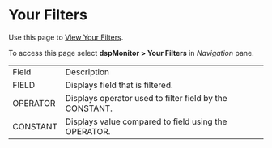 # Your Filters

<div class="use">

Use this page to [View Your
Filters](../Use_Cases/View_Your_Filters.htm).

</div>

To access this page select **dspMonitor \> Your Filters**
in *Navigation* pane.

|          |                                                         |
| -------- | ------------------------------------------------------- |
| Field    | Description                                             |
| FIELD    | Displays field that is filtered.                        |
| OPERATOR | Displays operator used to filter field by the CONSTANT. |
| CONSTANT | Displays value compared to field using the OPERATOR.    |
